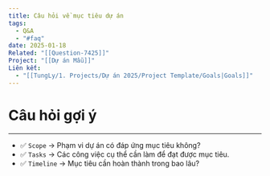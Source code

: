 ```yaml
---
title: Câu hỏi về mục tiêu dự án
tags:
  - Q&A
  - "#faq"
date: 2025-01-18
Related: "[[Question-7425]]"
Project: "[[Dự án Mẫu]]"
Liên kết:
  - "[[TungLy/1. Projects/Dự án 2025/Project Template/Goals|Goals]]"
---
```

# Câu hỏi gợi ý
---
- ✅ `Scope` → Phạm vi dự án có đáp ứng mục tiêu không?
- ✅ `Tasks` → Các công việc cụ thể cần làm để đạt được mục tiêu.
- ✅ `Timeline` → Mục tiêu cần hoàn thành trong bao lâu?